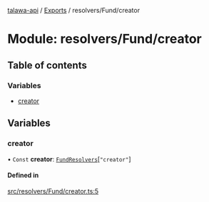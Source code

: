 [talawa-api](../README.md) / [Exports](../modules.md) / resolvers/Fund/creator

# Module: resolvers/Fund/creator

## Table of contents

### Variables

- [creator](resolvers_Fund_creator.md#creator)

## Variables

### creator

• `Const` **creator**: [`FundResolvers`](types_generatedGraphQLTypes.md#fundresolvers)[``"creator"``]

#### Defined in

[src/resolvers/Fund/creator.ts:5](https://github.com/PalisadoesFoundation/talawa-api/blob/e919df4/src/resolvers/Fund/creator.ts#L5)
